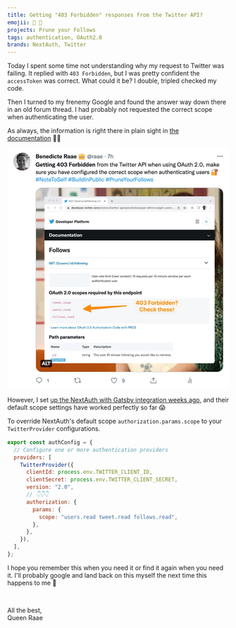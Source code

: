 ```yaml
---
title: Getting "403 Forbidden" responses from the Twitter API?
emojii: 🔐 📝
projects: Prune your Follows
tags: authentication, OAuth2.0
brands: NextAuth, Twitter
---
```


Today I spent some time not understanding why my request to Twitter was failing. It replied with `403 Forbidden`, but I was pretty confident the `accessToken` was correct. What could it be? I double, tripled checked my code.

Then I turned to my frenemy Google and found the answer way down there in an old forum thread. I had probably not requested the correct scope when authenticating the user.

As always, the information is right there in plain sight in [the documentation](https://developer.twitter.com/en/docs/twitter-api/users/follows/api-reference/get-users-id-following)&nbsp;🤦‍♀️

[![Tweet with image of the documentation](./twitter_auth_scopes.jpg)](https://twitter.com/raae/status/1582323947961401344)

However, I set [up the NextAuth with Gatsby integration weeks ago](/2022-09-09-nextauth/), and their default scope settings have worked perfectly so far 😱

To override NextAuth's default scope `authorization.params.scope` to your `TwitterProvider` configurations.

```js
export const authConfig = {
  // Configure one or more authentication providers
  providers: [
    TwitterProvider({
      clientId: process.env.TWITTER_CLIENT_ID,
      clientSecret: process.env.TWITTER_CLIENT_SECRET,
      version: "2.0",
      // 👇👇👇
      authorization: {
        params: {
          scope: "users.read tweet.read follows.read",
        },
      },
    }),
  ],
};
```

I hope you remember this when you need it or find it again when you need it. I'll probably google and land back on this myself the next time this happens to me 🤪

&nbsp;

All the best,  
Queen Raae
